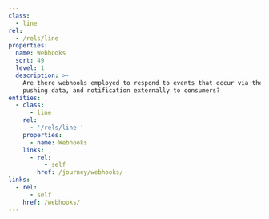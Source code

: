 ```yaml
---
class:
  - line
rel:
  - /rels/line
properties:
  name: Webhooks
  sort: 49
  level: 1
  description: >-
    Are there webhooks employed to respond to events that occur via the service,
    pushing data, and notification externally to consumers?
entities:
  - class:
      - line
    rel:
      - '/rels/line '
    properties:
      - name: Webhooks
    links:
      - rel:
          - self
        href: /journey/webhooks/
links:
  - rel:
      - self
    href: /webhooks/
---
```

